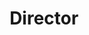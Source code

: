 ---
name: Professor James Morgan
photo: '/img/James.jpg'
title: Director
bio: Professor James Morgan MA DPhil BM BCH FRCOphth is a Professor in Ophthalmology and Consultant Ophthalmologist based at Cardiff University. He also has a keen interest in IT, and was the Chair of Trustees of the OpenEyes Foundation. He was also the past chair of the Apperta OpenEyes committee and clinical design authority and continues to guide it's development as a very active member of the OpenEyes community.
---